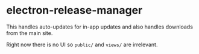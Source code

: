 # electron-release-manager
This handles auto-updates for in-app updates and also handles downloads from 
the main site.

Right now there is no UI so `public/` and `views/` are irrelevant.
